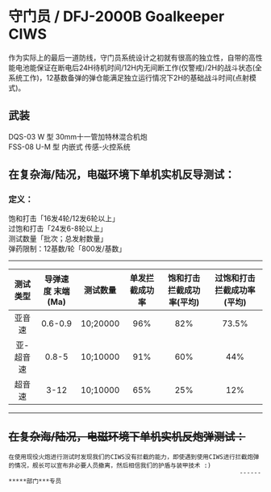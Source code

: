 # 守门员 / DFJ-2000B Goalkeeper CIWS

作为实际上的最后一道防线，守门员系统设计之初就有很高的独立性，自带的高性能电池能保证在断电后24H待机时间/12H内无间断工作(仅警戒)/2H的战斗状态(全系统工作)，12基数备弹的弹仓能满足独立运行情况下2H的基础战斗时间(点射模式)。

## 武装

DQS-03 W 型 30mm十一管加特林混合机炮  
FSS-08 U-M 型 内嵌式 传感-火控系统

## 在复杂海/陆况，电磁环境下单机实机反导测试：

### 定义：
饱和打击「16发4轮/12发6轮以上」  
过饱和打击「24发6-8轮以上」  
测试数量「批次；总发射数量」  
弹药限制：12基数/轮「800发/基数」  

------

| 测试类型  | 导弹速度 末端(Ma) | 测试数量  | 单发拦截成功率 | 饱和打击拦截成功率(平均) | 过饱和打击拦截成功率(平均) |
| :-------: | :---------------: | :-------: | :------------: | :----------------------: | :------------------------: |
|  亚音速   |      0.6-0.9      | 10;20000 |      96%       |           82%            |           73.5%            |
| 亚-超音速 |       0.8-5       | 10;10000 |      91%       |           60%            |            44%             |
|  超音速   |       3-12        | 10;10000 |      65%       |           25%            |            12%             |

-------------

## ~~在复杂海/陆况，电磁环境下单机实机反炮弹测试：~~

	在使用现役火炮进行测试时发现我们的CIWS没有拦截的能力，即使遇到使用CIWS进行拦截炮弹的情况，舰长可以宣布非必要人员撤离，然后相信我们的护盾与装甲技术 :)
																	------*****部门***专员